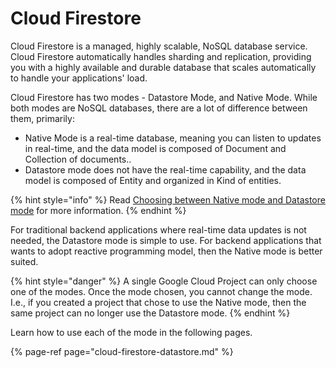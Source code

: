 # Cloud Firestore

Cloud Firestore is a managed, highly scalable, NoSQL database service. Cloud Firestore automatically handles sharding and replication, providing you with a highly available and durable database that scales automatically to handle your applications' load.

Cloud Firestore has two modes - Datastore Mode, and Native Mode. While both modes are NoSQL databases, there are a lot of difference between them, primarily:

* Native Mode is a real-time database, meaning you can listen to updates in real-time, and the data model is composed of Document and Collection of documents..
* Datastore mode does not have the real-time capability, and the data model is composed of Entity and organized in Kind of entities.

{% hint style="info" %}
Read [Choosing between Native mode and Datastore mode](https://cloud.google.com/datastore/docs/firestore-or-datastore) for more information.
{% endhint %}

For traditional backend applications where real-time data updates is not needed, the Datastore mode is simple to use. For backend applications that wants to adopt reactive programming model, then the Native mode is better suited. 

{% hint style="danger" %}
A single Google Cloud Project can only choose one of the modes.  Once the mode chosen, you cannot change the mode. I.e., if you created a project that chose to use the Native mode, then the same project can no longer use the Datastore mode.
{% endhint %}

Learn how to use each of the mode in the following pages.

{% page-ref page="cloud-firestore-datastore.md" %}



